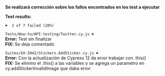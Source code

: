 **Se realizará corrección sobre los fallos encontrados en los test a ejecutar**

**Test results:**

 ```
 ✖  2 of 7 failed (20%)
 ```

```Tests/How-to/API-testing/Twitter.cy.js ✖```<br>
    **Error:** Test sin finalizar <br>
    **FIX:** Se deja comentado <br>

```Suites/GX-2042/Stickers.AddSticker.cy.js ✖```<br>
   **Error:** Con la actualización de Cypress 12 da error trabajar con .this()<br>
   **FIX:** Se elimino el .this() a las variables y se agrega un parametro en cy.addStickerInvalidImage que daba error <br>
